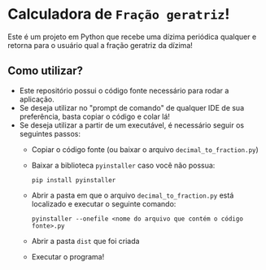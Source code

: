# Calculadora de `Fração geratriz`!
Este é um projeto em Python que recebe uma dízima periódica qualquer e retorna para o usuário qual a fração geratriz da dízima!

## Como utilizar?
- Este repositório possui o código fonte necessário para rodar a aplicação.
- Se deseja utilizar no "prompt de comando" de qualquer IDE de sua preferência, basta copiar o código e colar lá!
- Se deseja utilizar a partir de um executável, é necessário seguir os seguintes passos:
    - Copiar o código fonte (ou baixar o arquivo `decimal_to_fraction.py`)
    - Baixar a biblioteca `pyinstaller` caso você não possua:
       
       ```
       pip install pyinstaller
       ```
       
    - Abrir a pasta em que o arquivo `decimal_to_fraction.py` está localizado e executar o seguinte comando:
       
       ```
       pyinstaller --onefile <nome do arquivo que contém o código fonte>.py
       ```
       
    - Abrir a pasta `dist` que foi criada
    - Executar o programa!
